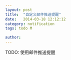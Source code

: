 ```yaml
---
layout: post
title:  "自定义邮件推送提醒"
date:   2014-03-18 12:12:12
category: notification
tags: todo M

author: 
---
```


TODO: 使用邮件推送提醒

